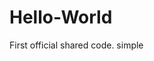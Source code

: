 # Hello-World
First official shared code. simple 
<!-- This is my first code on Github,I can't wait to have my profile full of many repos.-->

<!--I just changed a sentence so i can practice edits-->
